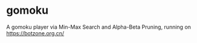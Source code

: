 # gomoku
A gomoku player via Min-Max Search and Alpha-Beta Pruning, running on https://botzone.org.cn/
